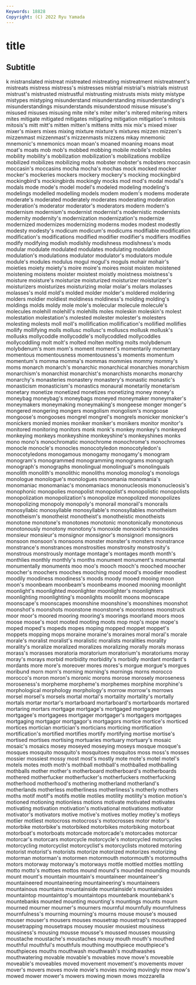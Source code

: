 ```yaml
---
Keywords: 18828
Copyright: (C) 2022 Ryu Yamada
---
```



# title

## Subtitle
k mistranslated mistreat mistreated mistreating
mistreatment mistreatment's mistreats mistress mistress's mistresses mistrial mistrial's mistrials mistrust
mistrust's mistrusted mistrustful mistrusting mistrusts mists misty mistype mistypes mistyping
misunderstand misunderstanding misunderstanding's misunderstandings misunderstands misunderstood misuse misuse's misused misuses
misusing mite mite's miter miter's mitered mitering miters mites mitigate
mitigated mitigates mitigating mitigation mitigation's mitosis mitosis's mitt mitt's mitten
mitten's mittens mitts mix mix's mixed mixer mixer's mixers mixes
mixing mixture mixture's mixtures mizzen mizzen's mizzenmast mizzenmast's mizzenmasts mizzens
mkay mnemonic mnemonic's mnemonics moan moan's moaned moaning moans moat
moat's moats mob mob's mobbed mobbing mobile mobile's mobiles mobility
mobility's mobilization mobilization's mobilizations mobilize mobilized mobilizes mobilizing mobs mobster
mobster's mobsters moccasin moccasin's moccasins mocha mocha's mochas mock mocked
mocker mocker's mockeries mockers mockery mockery's mocking mockingbird mockingbird's mockingbirds
mockingly mocks mod mod's modal modal's modals mode mode's model
model's modeled modeling modeling's modelings modelled modelling models modem modem's
modems moderate moderate's moderated moderately moderates moderating moderation moderation's moderator
moderator's moderators modern modern's modernism modernism's modernist modernist's modernistic modernists
modernity modernity's modernization modernization's modernize modernized modernizes modernizing moderns modes
modest modestly modesty modesty's modicum modicum's modicums modifiable modification modification's
modifications modified modifier modifier's modifiers modifies modify modifying modish modishly
modishness modishness's mods modular modulate modulated modulates modulating modulation modulation's
modulations modulator modulator's modulators module module's modules modulus mogul mogul's
moguls mohair mohair's moieties moiety moiety's moire moire's moires moist
moisten moistened moistening moistens moister moistest moistly moistness moistness's moisture
moisture's moisturize moisturized moisturizer moisturizer's moisturizers moisturizes moisturizing molar molar's
molars molasses molasses's mold mold's molded molder molder's moldered moldering
molders moldier moldiest moldiness moldiness's molding molding's moldings molds moldy
mole mole's molecular molecule molecule's molecules molehill molehill's molehills moles
moleskin moleskin's molest molestation molestation's molested molester molester's molesters molesting
molests moll moll's mollification mollification's mollified mollifies mollify mollifying molls
mollusc mollusc's molluscs mollusk mollusk's mollusks mollycoddle mollycoddle's mollycoddled mollycoddles
mollycoddling molt molt's molted molten molting molts molybdenum molybdenum's mom
mom's moment moment's momentarily momentary momentous momentousness momentousness's moments momentum
momentum's momma momma's mommas mommies mommy mommy's moms monarch monarch's
monarchic monarchical monarchies monarchism monarchism's monarchist monarchist's monarchists monarchs monarchy
monarchy's monasteries monastery monastery's monastic monastic's monasticism monasticism's monastics monaural
monetarily monetarism monetary monetize monetized monetizes monetizing money money's moneybag
moneybag's moneybags moneyed moneymaker moneymaker's moneymakers moneymaking moneymaking's mongeese monger
monger's mongered mongering mongers mongolism mongolism's mongoose mongoose's mongooses mongrel
mongrel's mongrels monicker monicker's monickers monied monies moniker moniker's monikers
monitor monitor's monitored monitoring monitors monk monk's monkey monkey's monkeyed
monkeying monkeys monkeyshine monkeyshine's monkeyshines monks mono mono's monochromatic monochrome
monochrome's monochromes monocle monocle's monocles monocotyledon monocotyledon's monocotyledons monogamous monogamy
monogamy's monogram monogram's monogrammed monogramming monograms monograph monograph's monographs monolingual
monolingual's monolinguals monolith monolith's monolithic monoliths monolog monolog's monologs monologue
monologue's monologues monomania monomania's monomaniac monomaniac's monomaniacs mononucleosis mononucleosis's monophonic
monopolies monopolist monopolist's monopolistic monopolists monopolization monopolization's monopolize monopolized monopolizes
monopolizing monopoly monopoly's monorail monorail's monorails monosyllabic monosyllable monosyllable's monosyllables
monotheism monotheism's monotheist monotheist's monotheistic monotheists monotone monotone's monotones monotonic
monotonically monotonous monotonously monotony monotony's monoxide monoxide's monoxides monsieur monsieur's
monsignor monsignor's monsignori monsignors monsoon monsoon's monsoons monster monster's monsters
monstrance monstrance's monstrances monstrosities monstrosity monstrosity's monstrous monstrously montage montage's
montages month month's monthlies monthly monthly's months monument monument's monumental
monumentally monuments moo moo's mooch mooch's mooched moocher moocher's moochers
mooches mooching mood mood's moodier moodiest moodily moodiness moodiness's moods
moody mooed mooing moon moon's moonbeam moonbeam's moonbeams mooned mooning
moonlight moonlight's moonlighted moonlighter moonlighter's moonlighters moonlighting moonlighting's moonlights moonlit
moons moonscape moonscape's moonscapes moonshine moonshine's moonshines moonshot moonshot's moonshots
moonstone moonstone's moonstones moonstruck moor moor's moored mooring mooring's moorings
moorland moors moos moose moose's moot mooted mooting moots mop
mop's mope mope's moped moped's mopeds mopes moping mopped moppet
moppet's moppets mopping mops moraine moraine's moraines moral moral's morale
morale's moralist moralist's moralistic moralists moralities morality morality's moralize moralized
moralizes moralizing morally morals morass morass's morasses moratoria moratorium moratorium's
moratoriums moray moray's morays morbid morbidity morbidity's morbidly mordant mordant's
mordants more more's moreover mores mores's morgue morgue's morgues moribund
morn morn's morning morning's mornings morns morocco morocco's moron moron's
moronic morons morose morosely moroseness moroseness's morpheme morpheme's morphemes morphine
morphine's morphological morphology morphology's morrow morrow's morrows morsel morsel's morsels
mortal mortal's mortality mortality's mortally mortals mortar mortar's mortarboard mortarboard's
mortarboards mortared mortaring mortars mortgage mortgage's mortgaged mortgagee mortgagee's mortgagees
mortgager mortgager's mortgagers mortgages mortgaging mortgagor mortgagor's mortgagors mortice mortice's
morticed mortices mortician mortician's morticians morticing mortification mortification's mortified mortifies
mortify mortifying mortise mortise's mortised mortises mortising mortuaries mortuary mortuary's
mosaic mosaic's mosaics mosey moseyed moseying moseys mosque mosque's mosques
mosquito mosquito's mosquitoes mosquitos moss moss's mosses mossier mossiest mossy
most most's mostly mote mote's motel motel's motels motes moth
moth's mothball mothball's mothballed mothballing mothballs mother mother's motherboard motherboard's
motherboards mothered motherfucker motherfucker's motherfuckers motherfucking motherhood motherhood's mothering motherland
motherland's motherlands motherless motherliness motherliness's motherly mothers moths motif motif's
motifs motile motiles motility motility's motion motion's motioned motioning motionless
motions motivate motivated motivates motivating motivation motivation's motivational motivations motivator
motivator's motivators motive motive's motives motley motley's motleys motlier motliest
motocross motocross's motocrosses motor motor's motorbike motorbike's motorbiked motorbikes motorbiking
motorboat motorboat's motorboats motorcade motorcade's motorcades motorcar motorcar's motorcars motorcycle
motorcycle's motorcycled motorcycles motorcycling motorcyclist motorcyclist's motorcyclists motored motoring motorist
motorist's motorists motorize motorized motorizes motorizing motorman motorman's motormen motormouth
motormouth's motormouths motors motorway motorway's motorways mottle mottled mottles mottling
motto motto's mottoes mottos mound mound's mounded mounding mounds mount
mount's mountain mountain's mountaineer mountaineer's mountaineered mountaineering mountaineering's mountaineers mountainous
mountains mountainside mountainside's mountainsides mountaintop mountaintop's mountaintops mountebank mountebank's mountebanks
mounted mounting mounting's mountings mounts mourn mourned mourner mourner's mourners
mournful mournfully mournfulness mournfulness's mourning mourning's mourns mouse mouse's moused
mouser mouser's mousers mouses mousetrap mousetrap's mousetrapped mousetrapping mousetraps mousey
mousier mousiest mousiness mousiness's mousing mousse mousse's moussed mousses moussing
moustache moustache's moustaches mousy mouth mouth's mouthed mouthful mouthful's mouthfuls
mouthing mouthpiece mouthpiece's mouthpieces mouths mouthwash mouthwash's mouthwashes mouthwatering movable
movable's movables move move's moveable moveable's moveables moved movement movement's
movements mover mover's movers moves movie movie's movies moving movingly
mow mow's mowed mower mower's mowers mowing mown mows mozzarella
